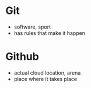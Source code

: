 # Git
- software, sport
- has rules that make it happen


# Github
- actual cloud location, arena
- place where it takes place
